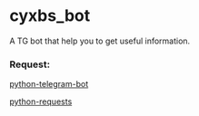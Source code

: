 # cyxbs_bot
A TG bot that help you to get useful information.

### Request:
[python-telegram-bot](https://github.com/python-telegram-bot/python-telegram-bot)

[python-requests](http://docs.python-requests.org/en/master/)
